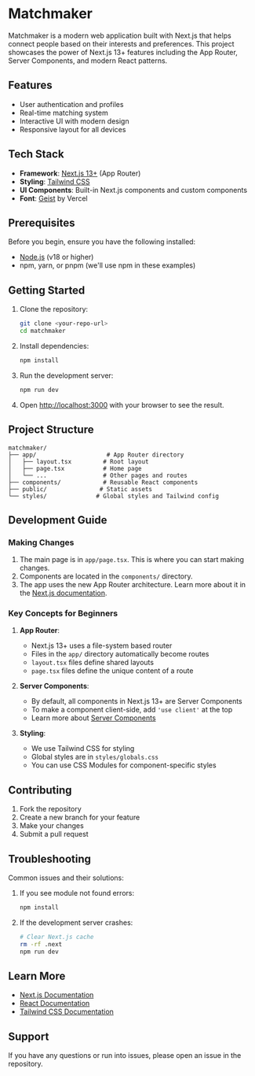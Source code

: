# Matchmaker

Matchmaker is a modern web application built with Next.js that helps connect people based on their interests and preferences. This project showcases the power of Next.js 13+ features including the App Router, Server Components, and modern React patterns.

## Features

- User authentication and profiles
- Real-time matching system
- Interactive UI with modern design
- Responsive layout for all devices

## Tech Stack

- **Framework**: [Next.js 13+](https://nextjs.org) (App Router)
- **Styling**: [Tailwind CSS](https://tailwindcss.com)
- **UI Components**: Built-in Next.js components and custom components
- **Font**: [Geist](https://vercel.com/font) by Vercel

## Prerequisites

Before you begin, ensure you have the following installed:
- [Node.js](https://nodejs.org) (v18 or higher)
- npm, yarn, or pnpm (we'll use npm in these examples)

## Getting Started

1. Clone the repository:
   ```bash
   git clone <your-repo-url>
   cd matchmaker
   ```

2. Install dependencies:
   ```bash
   npm install
   ```

3. Run the development server:
   ```bash
   npm run dev
   ```

4. Open [http://localhost:3000](http://localhost:3000) with your browser to see the result.

## Project Structure

```
matchmaker/
├── app/                    # App Router directory
│   ├── layout.tsx         # Root layout
│   ├── page.tsx           # Home page
│   └── ...                # Other pages and routes
├── components/            # Reusable React components
├── public/               # Static assets
└── styles/              # Global styles and Tailwind config
```

## Development Guide

### Making Changes

1. The main page is in `app/page.tsx`. This is where you can start making changes.
2. Components are located in the `components/` directory.
3. The app uses the new App Router architecture. Learn more about it in the [Next.js documentation](https://nextjs.org/docs/app).

### Key Concepts for Beginners

1. **App Router**: 
   - Next.js 13+ uses a file-system based router
   - Files in the `app/` directory automatically become routes
   - `layout.tsx` files define shared layouts
   - `page.tsx` files define the unique content of a route

2. **Server Components**:
   - By default, all components in Next.js 13+ are Server Components
   - To make a component client-side, add `'use client'` at the top
   - Learn more about [Server Components](https://nextjs.org/docs/app/building-your-application/rendering/server-components)

3. **Styling**:
   - We use Tailwind CSS for styling
   - Global styles are in `styles/globals.css`
   - You can use CSS Modules for component-specific styles

## Contributing

1. Fork the repository
2. Create a new branch for your feature
3. Make your changes
4. Submit a pull request

## Troubleshooting

Common issues and their solutions:

1. If you see module not found errors:
   ```bash
   npm install
   ```

2. If the development server crashes:
   ```bash
   # Clear Next.js cache
   rm -rf .next
   npm run dev
   ```

## Learn More

- [Next.js Documentation](https://nextjs.org/docs)
- [React Documentation](https://react.dev)
- [Tailwind CSS Documentation](https://tailwindcss.com/docs)

## Support

If you have any questions or run into issues, please open an issue in the repository.

